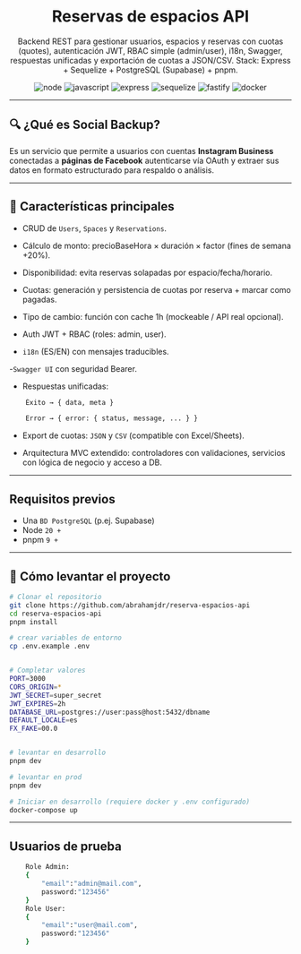<h1 align="center">Reservas de espacios API</h1>

<p align="center">
    Backend REST para gestionar usuarios, espacios y reservas con cuotas (quotes), autenticación JWT, RBAC simple (admin/user), i18n, Swagger, respuestas unificadas y exportación de cuotas a JSON/CSV.
    Stack: Express + Sequelize + PostgreSQL (Supabase) + pnpm.
</p>

<p align="center">
  <img src="https://img.shields.io/badge/node-20.x-green.svg" alt="node"/>
  <img src="https://img.shields.io/badge/javascript-5.x-blue.svg" alt="javascript"/>
  <img src="https://img.shields.io/badge/framework-Express-red.svg" alt="express"/>
  <img src="https://img.shields.io/badge/ORM-Sequelize_ORM-yellow.svg" alt="sequelize"/>
  <img src="https://img.shields.io/badge/Web_Framework-Fastify_⚡-black.svg" alt="fastify"/>
  <img src="https://img.shields.io/badge/deployment-Dockerized 🐳_-blue.svg" alt="docker"/>
</p>

---

## 🔍 ¿Qué es Social Backup?

Es un servicio que permite a usuarios con cuentas **Instagram Business** conectadas a **páginas de Facebook** autenticarse vía OAuth y extraer sus datos en formato estructurado para respaldo o análisis.

---

## 🧠 Características principales

- CRUD de `Users`, `Spaces` y `Reservations`.

- Cálculo de monto: precioBaseHora × duración × factor (fines de semana +20%).

- Disponibilidad: evita reservas solapadas por espacio/fecha/horario.

- Cuotas: generación y persistencia de cuotas por reserva + marcar como pagadas.

- Tipo de cambio: función con cache 1h (mockeable / API real opcional).

- Auth JWT + RBAC (roles: admin, user).

- `i18n` (ES/EN) con mensajes traducibles.

-`Swagger UI` con seguridad Bearer.

- Respuestas unificadas:

```bash
    Éxito → { data, meta }

    Error → { error: { status, message, ... } }
```

- Export de cuotas: `JSON` y `CSV` (compatible con Excel/Sheets).

- Arquitectura MVC extendido: controladores con validaciones, servicios con lógica de negocio y acceso a DB.

---

## Requisitos previos

- Una `BD PostgreSQL` (p.ej. Supabase)
- Node `20 +`
- pnpm `9 +`

---

## 🚀 Cómo levantar el proyecto

```bash
# Clonar el repositorio
git clone https://github.com/abrahamjdr/reserva-espacios-api
cd reserva-espacios-api
pnpm install

# crear variables de entorno
cp .env.example .env


# Completar valores
PORT=3000
CORS_ORIGIN=*
JWT_SECRET=super_secret
JWT_EXPIRES=2h
DATABASE_URL=postgres://user:pass@host:5432/dbname
DEFAULT_LOCALE=es
FX_FAKE=00.0


# levantar en desarrollo
pnpm dev

# levantar en prod
pnpm dev

# Iniciar en desarrollo (requiere docker y .env configurado)
docker-compose up
```

---

## Usuarios de prueba

```bash
    Role Admin:
    {
        "email":"admin@mail.com",
        password:"123456"
    }
    Role User:
    {
        "email":"user@mail.com",
        password:"123456"
    }
```
